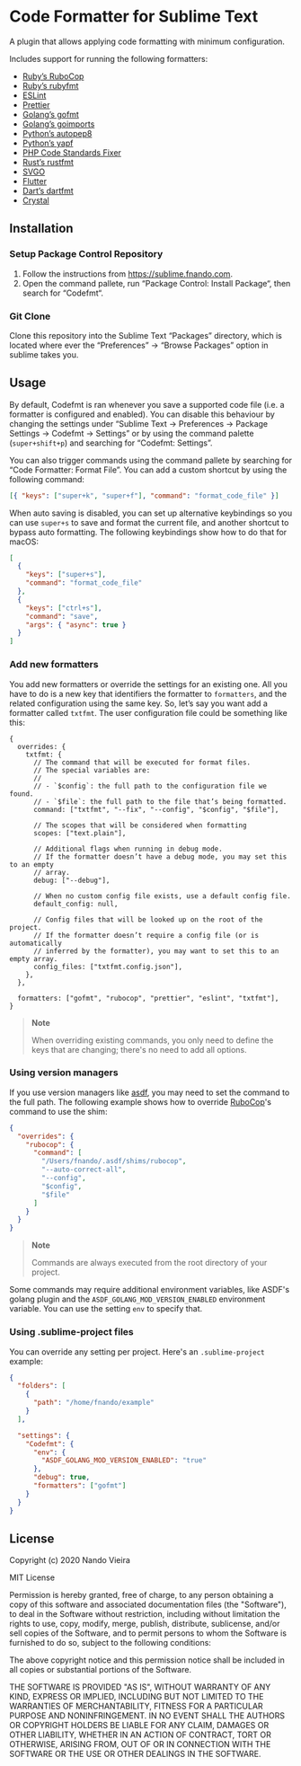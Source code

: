 # Code Formatter for Sublime Text

A plugin that allows applying code formatting with minimum configuration.

Includes support for running the following formatters:

- [Ruby’s RuboCop](https://rubocop.org)
- [Ruby’s rubyfmt](https://github.com/penelopezone/rubyfmt)
- [ESLint](https://eslint.org)
- [Prettier](https://prettier.io)
- [Golang’s gofmt](https://pkg.go.dev/cmd/gofmt)
- [Golang’s goimports](https://pkg.go.dev/golang.org/x/tools/cmd/goimports)
- [Python’s autopep8](https://pypi.org/project/autopep8/)
- [Python’s yapf](https://pypi.org/project/yapf/)
- [PHP Code Standards Fixer](https://github.com/FriendsOfPHP/PHP-CS-Fixer)
- [Rust’s rustfmt](https://github.com/rust-lang/rustfmt)
- [SVGO](https://github.com/svg/svgo)
- [Flutter](https://flutter.dev/)
- [Dart’s dartfmt](https://dart.dev/tools/dartfmt)
- [Crystal](https://crystal-lang.org/reference/1.3/using_the_compiler/index.html#crystal-tool-format)

## Installation

### Setup Package Control Repository

1. Follow the instructions from https://sublime.fnando.com.
2. Open the command pallete, run “Package Control: Install Package“, then search
   for “Codefmt“.

### Git Clone

Clone this repository into the Sublime Text “Packages” directory, which is
located where ever the “Preferences” -> “Browse Packages” option in sublime
takes you.

## Usage

By default, Codefmt is ran whenever you save a supported code file (i.e. a
formatter is configured and enabled). You can disable this behaviour by changing
the settings under “Sublime Text -> Preferences -> Package Settings -> Codefmt
-> Settings” or by using the command palette (`super+shift+p`) and searching for
“Codefmt: Settings”.

You can also trigger commands using the command pallete by searching for “Code
Formatter: Format File”. You can add a custom shortcut by using the following
command:

```json
[{ "keys": ["super+k", "super+f"], "command": "format_code_file" }]
```

When auto saving is disabled, you can set up alternative keybindings so you can
use `super+s` to save and format the current file, and another shortcut to
bypass auto formatting. The following keybindings show how to do that for macOS:

```json
[
  {
    "keys": ["super+s"],
    "command": "format_code_file"
  },
  {
    "keys": ["ctrl+s"],
    "command": "save",
    "args": { "async": true }
  }
]
```

### Add new formatters

You add new formatters or override the settings for an existing one. All you
have to do is a new key that identifiers the formatter to `formatters`, and the
related configuration using the same key. So, let’s say you want add a formatter
called `txtfmt`. The user configuration file could be something like this:

```json5
{
  overrides: {
    txtfmt: {
      // The command that will be executed for format files.
      // The special variables are:
      //
      // - `$config`: the full path to the configuration file we found.
      // - `$file`: the full path to the file that’s being formatted.
      command: ["txtfmt", "--fix", "--config", "$config", "$file"],

      // The scopes that will be considered when formatting
      scopes: ["text.plain"],

      // Additional flags when running in debug mode.
      // If the formatter doesn’t have a debug mode, you may set this to an empty
      // array.
      debug: ["--debug"],

      // When no custom config file exists, use a default config file.
      default_config: null,

      // Config files that will be looked up on the root of the project.
      // If the formatter doesn’t require a config file (or is automatically
      // inferred by the formatter), you may want to set this to an empty array.
      config_files: ["txtfmt.config.json"],
    },
  },

  formatters: ["gofmt", "rubocop", "prettier", "eslint", "txtfmt"],
}
```

> **Note**
>
> When overriding existing commands, you only need to define the keys that are
> changing; there's no need to add all options.

### Using version managers

If you use version managers like [asdf](https://asdf-vm.com), you may need to
set the command to the full path. The following example shows how to override
[RuboCop](https://rubocop.org)'s command to use the shim:

```json
{
  "overrides": {
    "rubocop": {
      "command": [
        "/Users/fnando/.asdf/shims/rubocop",
        "--auto-correct-all",
        "--config",
        "$config",
        "$file"
      ]
    }
  }
}
```

> **Note**
>
> Commands are always executed from the root directory of your project.

Some commands may require additional environment variables, like ASDF's golang
plugin and the `ASDF_GOLANG_MOD_VERSION_ENABLED` environment variable. You can
use the setting `env` to specify that.

### Using .sublime-project files

You can override any setting per project. Here's an `.sublime-project` example:

```json
{
  "folders": [
    {
      "path": "/home/fnando/example"
    }
  ],

  "settings": {
    "Codefmt": {
      "env": {
        "ASDF_GOLANG_MOD_VERSION_ENABLED": "true"
      },
      "debug": true,
      "formatters": ["gofmt"]
    }
  }
}
```

## License

Copyright (c) 2020 Nando Vieira

MIT License

Permission is hereby granted, free of charge, to any person obtaining a copy of
this software and associated documentation files (the "Software"), to deal in
the Software without restriction, including without limitation the rights to
use, copy, modify, merge, publish, distribute, sublicense, and/or sell copies of
the Software, and to permit persons to whom the Software is furnished to do so,
subject to the following conditions:

The above copyright notice and this permission notice shall be included in all
copies or substantial portions of the Software.

THE SOFTWARE IS PROVIDED "AS IS", WITHOUT WARRANTY OF ANY KIND, EXPRESS OR
IMPLIED, INCLUDING BUT NOT LIMITED TO THE WARRANTIES OF MERCHANTABILITY, FITNESS
FOR A PARTICULAR PURPOSE AND NONINFRINGEMENT. IN NO EVENT SHALL THE AUTHORS OR
COPYRIGHT HOLDERS BE LIABLE FOR ANY CLAIM, DAMAGES OR OTHER LIABILITY, WHETHER
IN AN ACTION OF CONTRACT, TORT OR OTHERWISE, ARISING FROM, OUT OF OR IN
CONNECTION WITH THE SOFTWARE OR THE USE OR OTHER DEALINGS IN THE SOFTWARE.
